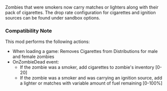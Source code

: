 Zombies that were smokers now carry matches or lighters along with their pack of cigarettes.  The drop rate configuration for cigarettes and ignition sources can be found under sandbox options.

### Compatibility Note
This mod performs the following actions:
* When loading a game:  Removes Cigarettes from Distributions for male and female zombies
* OnZombieDead event:
  * If the zombie was a smoker, add cigarettes to zombie's inventory [0-20]
  * If the zombie was a smoker and was carrying an ignition source, add a lighter or matches with variable amount of fuel remaining [0-100%]
